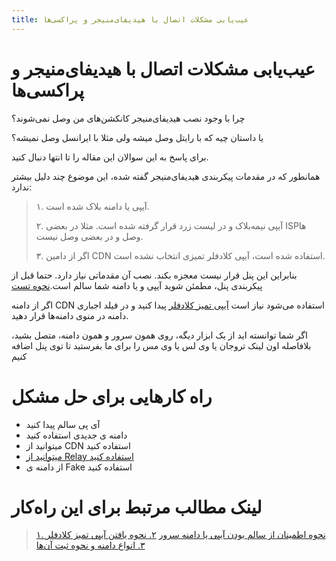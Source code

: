 ```yaml
---
title: عیب‌یابی مشکلات اتصال با هیدیفای‌منیجر و پراکسی‌ها
---
```


# عیب‌یابی مشکلات اتصال با هیدیفای‌منیجر و پراکسی‌ها
چرا با وجود نصب هیدیفای‌منیجر کانکشن‌های من وصل نمی‌شوند؟

یا داستان چیه که با رایتل وصل میشه ولی مثلا با ایرانسل وصل نمیشه؟

برای پاسخ به این سوالان این مقاله را تا انتها دنبال کنید.


همانطور که در مقدمات پیکربندی هیدیفای‌منیجر گفته شده، این موضوع چند دلیل بیشتر ندارد:

> ۱. آیپی یا دامنه بلاک شده است.
> 
> ۲. آیپی نیمه‌بلاک و در لیست زرد قرار گرفته شده است. مثلا در بعضی ISPها وصل و در بعضی وصل نیست.
> 
> ۳. اگر از دامین CDN استفاده شده است، آیپی کلادفلر تمیزی انتخاب نشده است. 
> 

بنابراین این پنل قرار نیست معجزه بکند. نصب آن مقدماتی نیاز دارد. حتما قبل از پیکربندی پنل، مطمئن شوید آیپی و یا دامنه شما سالم است.[نحوه تست](/fa/manager/basic-concepts-and-troubleshooting/How-to-make-sure-the-server%27s-IP-or-domain-is-clean/) 


اگر از دامنه CDN استفاده می‌شود نیاز است [آیپی تمیز کلادفلر](/fa/manager/domain-worker-cdn-and-tunneling/Guide-for-finding-a-clean-Cloudflare-IP/)  پیدا کنید و در فیلد اجباری دامنه در منوی دامنه‌ها قرار دهید. 


اگر شما توانسته اید از یک ابزار دیگه، روی همون سرور و همون دامنه، متصل بشید، بلافاصله اون لینک تروجان یا وی لس یا وی مس را برای ما بفرستید تا توی پنل اضافه کنیم




# راه کارهایی برای حل مشکل
- آی پی سالم پیدا کنید
- دامنه ی جدیدی استفاده کنید
- میتوانید از CDN استفاده کنید
- [میتوانید از Relay استفاده کنید](/fa/manager/domain-worker-cdn-and-tunneling/How-to-add-relay-domain-to-Hiddify-manager/)
- از دامنه ی Fake استفاده کنید


# لینک مطالب مرتبط برای این راه‌کار

> [۱. نحوه اطمینان از سالم بودن آیپی یا دامنه سرور](/fa/manager/basic-concepts-and-troubleshooting/How-to-make-sure-the-server%27s-IP-or-domain-is-clean/)
> [۲. نحوه یافتن آیپی تمیز کلادفلر](/fa/manager/domain-worker-cdn-and-tunneling/Guide-for-finding-a-clean-Cloudflare-IP/) 
 > [۳. انواع دامنه و نحوه ثبت آن‌ها](/fa/manager/domain-worker-cdn-and-tunneling/Domain-types-and-how-to-register-them/) 
